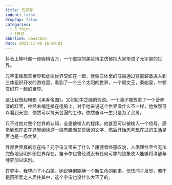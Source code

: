 ```yaml
---
title: 元宇宙
indent: false
dropCap: false
categories:
  - 5_think
  - 1日记
abbrlink: dbe32653
date: 2021-11-06 16:00:01
---
```


抖音上柳叶熙一夜吸粉百万，一个虚拟的美妆博主仿佛把大家带进了元宇宙的世界。

元宇宙像现实世界和虚拟世界交织在一起，就像三体里的汪淼通过穿戴装备进入到三体组织开发的游戏里，看到了一个三个太阳的世界，一个周文王，秦始皇，牛顿交织在一起的世界。

这让我想起电影《黑客帝国》，又如缸中之脑的假说。一个脑子被放进了一个营养液的缸里，神经末梢连接在电脑上。对于他来说这个世界没什么不一样，他依然可以看到天空，依然可以每天苦逼的工作，依然奋斗一生只是为了买房。

只不过他对整个世界的认知，全是被输入的程序。他甚至可以被输入一个信号，感觉到现在正在这里阅读这一段有趣而又荒唐的文字，然后开始思考现在过的生活是否也是一场大梦。

外部世界真的存在吗？元宇宙又带来了什么？康德曾经感叹说，人类理性至今无法完备地证明外部世界存在。笛卡尔也曾经说没有任何可靠的迹象使人能够将清醒与睡梦加以区别。

在梦中，我望向了小白菜，她说特别期待一个新生命的到来。恍惚间才发觉，若不是因所爱之人居住其中，这个宇宙也没什么大不了的。
